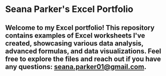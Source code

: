 # Seana Parker's Excel Portfolio

## Welcome to my Excel portfolio! This repository contains examples of Excel worksheets I've created, showcasing various data analysis, advanced formulas, and data visualizations. Feel free to explore the files and reach out if you have any questions: seana.parker01@gmail.com.
